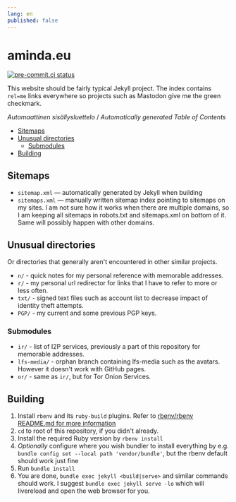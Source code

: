```yaml
---
lang: en
published: false
---
```


# aminda.eu

[![pre-commit.ci status](https://results.pre-commit.ci/badge/github/Mikaela/mikaela.github.io/master.svg)](https://results.pre-commit.ci/latest/github/Mikaela/mikaela.github.io/master)

This website should be fairly typical Jekyll project. The index contains
`rel=me` links everywhere so projects such as Mastodon give me the green
checkmark.

<!-- editorconfig-checker-disable -->
<!-- prettier-ignore-start -->

<!-- START doctoc generated TOC please keep comment here to allow auto update -->
<!-- DON'T EDIT THIS SECTION, INSTEAD RE-RUN doctoc TO UPDATE -->
<em lang="fi">Automaattinen sisällysluettelo</em> / <em lang="en">Automatically generated Table of Contents</em>

- [Sitemaps](#sitemaps)
- [Unusual directories](#unusual-directories)
  - [Submodules](#submodules)
- [Building](#building)

<!-- END doctoc generated TOC please keep comment here to allow auto update -->

<!-- prettier-ignore-end -->
<!-- editorconfig-checker-enable -->

## Sitemaps

- `sitemap.xml` — automatically generated by Jekyll when building
- `sitemaps.xml` — manually written sitemap index pointing to sitemaps on my
  sites. I am not sure how it works when there are multiple domains, so I am
  keeping all sitemaps in robots.txt and sitemaps.xml on bottom of it. Same will
  possibly happen with other domains.

## Unusual directories

Or directories that generally aren't encountered in other similar projects.

- `n/` - quick notes for my personal reference with memorable addresses.
- `r/` - my personal url redirector for links that I have to refer to more or
  less often.
- `txt/` - signed text files such as account list to decrease impact of identity
  theft attempts.
- `PGP/` - my current and some previous PGP keys.

### Submodules

- `ir/` - list of I2P services, previously a part of this repository for
  memorable addresses.
- `lfs-media/` - orphan branch containing lfs-media such as the avatars. However
  it doesn't work with GitHub pages.
- `or/` - same as `ir/`, but for Tor Onion Services.

## Building

1. Install `rbenv` and its `ruby-build` plugins. Refer to
   [rbenv/rbenv README.md for more information](https://github.com/rbenv/rbenv/blob/master/README.md#basic-git-checkout)
1. `cd` to root of this repository, if you didn't already.
1. Install the required Ruby version by `rbenv install`
1. _Optionally_ configure where you wish bundler to install everything by e.g.
   `bundle config set --local path 'vendor/bundle'`, but the rbenv default
   should work just fine
1. Run `bundle install`
1. You are done, `bundle exec jekyll <build|serve>` and similar commands should
   work. I suggest `bundle exec jekyll serve -lo` which will livereload and open
   the web browser for you.
